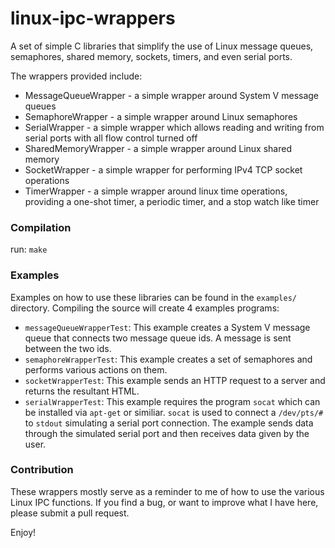 # linux-ipc-wrappers
A set of simple C libraries that simplify the use of Linux message queues, semaphores, shared memory, sockets, timers, and even serial ports.

The wrappers provided include:

* MessageQueueWrapper - a simple wrapper around System V message queues
* SemaphoreWrapper - a simple wrapper around Linux semaphores
* SerialWrapper - a simple wrapper which allows reading and writing from serial ports with all flow control turned off
* SharedMemoryWrapper - a simple wrapper around Linux shared memory
* SocketWrapper - a simple wrapper for performing IPv4 TCP socket operations
* TimerWrapper - a simple wrapper around linux time operations, providing a one-shot timer, a periodic timer, and a stop watch like timer


### Compilation
run: `make`

### Examples
Examples on how to use these libraries can be found in the `examples/` directory. Compiling the source will create 4 examples programs:

* `messageQueueWrapperTest`: This example creates a System V message queue that connects two message queue ids. A message is sent between the two ids.
* `semaphoreWrapperTest`: This example creates a set of semaphores and performs various actions on them.
* `socketWrapperTest`: This example sends an HTTP request to a server and returns the resultant HTML.
* `serialWrapperTest`: This example requires the program `socat` which can be installed via `apt-get` or similiar. `socat` is used to connect a `/dev/pts/#` to `stdout` simulating a serial port connection. The example sends data through the simulated serial port and then receives data given by the user.

### Contribution
These wrappers mostly serve as a reminder to me of how to use the various Linux IPC functions. If you find a bug, or want to improve what I have here, please submit a pull request.

Enjoy!
